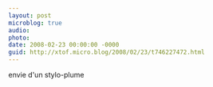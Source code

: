 ```yaml
---
layout: post
microblog: true
audio: 
photo: 
date: 2008-02-23 00:00:00 -0000
guid: http://xtof.micro.blog/2008/02/23/t746227472.html
---
```

envie d'un stylo-plume
